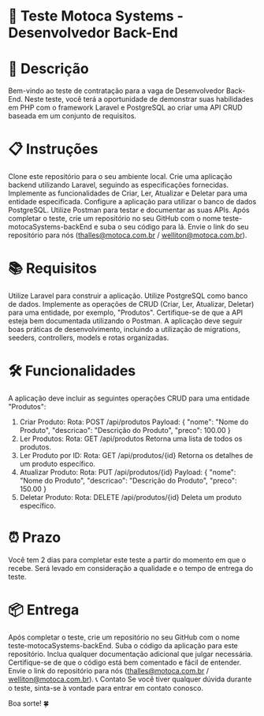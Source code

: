 # 📝 Teste Motoca Systems - Desenvolvedor Back-End
# 📄 Descrição
Bem-vindo ao teste de contratação para a vaga de Desenvolvedor Back-End. Neste teste, você terá a oportunidade de demonstrar suas habilidades em PHP com o framework Laravel e PostgreSQL ao criar uma API CRUD baseada em um conjunto de requisitos.

# 📋 Instruções
Clone este repositório para o seu ambiente local.
Crie uma aplicação backend utilizando Laravel, seguindo as especificações fornecidas.
Implemente as funcionalidades de Criar, Ler, Atualizar e Deletar para uma entidade especificada.
Configure a aplicação para utilizar o banco de dados PostgreSQL.
Utilize Postman para testar e documentar as suas APIs.
Após completar o teste, crie um repositório no seu GitHub com o nome teste-motocaSystems-backEnd e suba o seu código para lá.
Envie o link do seu repositório para nós (thalles@motoca.com.br / welliton@motoca.com.br).
# 📚 Requisitos
Utilize Laravel para construir a aplicação.
Utilize PostgreSQL como banco de dados.
Implemente as operações de CRUD (Criar, Ler, Atualizar, Deletar) para uma entidade, por exemplo, "Produtos".
Certifique-se de que a API esteja bem documentada utilizando o Postman.
A aplicação deve seguir boas práticas de desenvolvimento, incluindo a utilização de migrations, seeders, controllers, models e rotas organizadas.
# 🛠️ Funcionalidades
A aplicação deve incluir as seguintes operações CRUD para uma entidade "Produtos":

1. Criar Produto:
Rota: POST /api/produtos
Payload: { "nome": "Nome do Produto", "descricao": "Descrição do Produto", "preco": 100.00 }
2. Ler Produtos:
Rota: GET /api/produtos
Retorna uma lista de todos os produtos.
3. Ler Produto por ID:
Rota: GET /api/produtos/{id}
Retorna os detalhes de um produto específico.
4. Atualizar Produto:
Rota: PUT /api/produtos/{id}
Payload: { "nome": "Nome do Produto", "descricao": "Descrição do Produto", "preco": 150.00 }
5. Deletar Produto:
Rota: DELETE /api/produtos/{id}
Deleta um produto específico.

# ⏰ Prazo
Você tem 2 dias para completar este teste a partir do momento em que o recebe. Será levado em consideração a qualidade e o tempo de entrega do teste.

# 📦 Entrega
Após completar o teste, crie um repositório no seu GitHub com o nome teste-motocaSystems-backEnd.
Suba o código da aplicação para este repositório.
Inclua qualquer documentação adicional que julgar necessária.
Certifique-se de que o código está bem comentado e fácil de entender.
Envie o link do repositório para nós (thalles@motoca.com.br / welliton@motoca.com.br).
📞 Contato
Se você tiver qualquer dúvida durante o teste, sinta-se à vontade para entrar em contato conosco.

Boa sorte! 🍀
